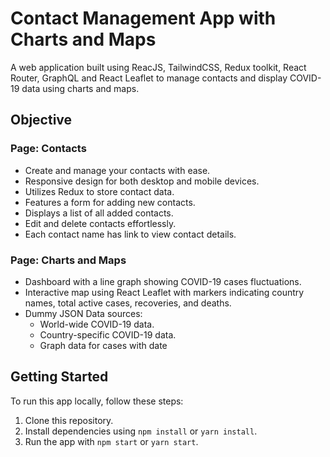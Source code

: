 # Contact Management App with Charts and Maps
A web application built using ReacJS, TailwindCSS, Redux toolkit, React Router, GraphQL and React Leaflet to manage contacts and display COVID-19 data using charts and maps.

## Objective

### Page: Contacts

- Create and manage your contacts with ease.
- Responsive design for both desktop and mobile devices.
- Utilizes Redux to store contact data.
- Features a form for adding new contacts.
- Displays a list of all added contacts.
- Edit and delete contacts effortlessly.
- Each contact name has link to view contact details.

### Page: Charts and Maps

- Dashboard with a line graph showing COVID-19 cases fluctuations.
- Interactive map using React Leaflet with markers indicating country names, total active cases, recoveries, and deaths.
- Dummy JSON Data sources:
  - World-wide COVID-19 data.
  - Country-specific COVID-19 data.
  - Graph data for cases with date


## Getting Started

To run this app locally, follow these steps:

1. Clone this repository.
2. Install dependencies using `npm install` or `yarn install`.
3. Run the app with `npm start` or `yarn start`.
